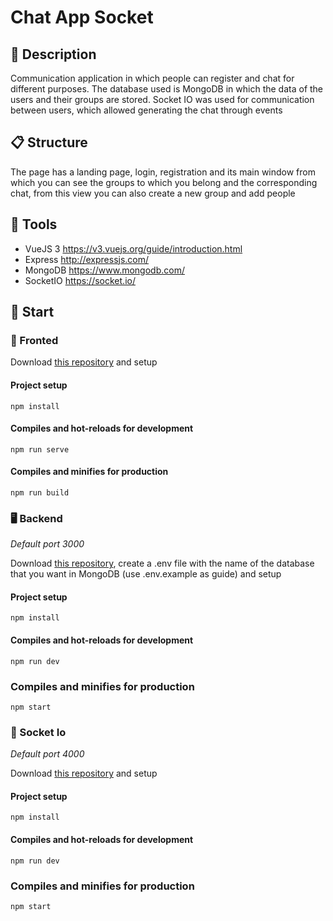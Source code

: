 # Chat App Socket

## 📖 Description
Communication application in which people can register and chat for different purposes. The database used is MongoDB in which the data of the users and their groups are stored. Socket IO was used for communication between users, which allowed generating the chat through events

## 📋 Structure
The page has a landing page, login, registration and its main window from which you can see the groups to which you belong and the corresponding chat, from this view you can also create a new group and add people

## 🔧 Tools
- VueJS 3 https://v3.vuejs.org/guide/introduction.html
- Express http://expressjs.com/
- MongoDB https://www.mongodb.com/
- SocketIO https://socket.io/

## 🚀 Start

### 👀 Fronted

Download [this repository](https://github.com/Juan961/chat-app) and setup

#### Project setup
```
npm install
```
#### Compiles and hot-reloads for development
```
npm run serve
```
#### Compiles and minifies for production
```
npm run build
```

### 🖥️ Backend
*Default port 3000*

Download [this repository](https://github.com/Juan961/chat-app-logic), create a .env file with the name of the database that you want in MongoDB (use .env.example as guide) and setup 

#### Project setup
```
npm install
```
#### Compiles and hot-reloads for development
```
npm run dev
```
### Compiles and minifies for production
```
npm start
```

### 📨 Socket Io
*Default port 4000*

Download [this repository](https://github.com/Juan961/chat-app-socket) and setup 

#### Project setup
```
npm install
```
#### Compiles and hot-reloads for development
```
npm run dev
```
### Compiles and minifies for production
```
npm start
```
